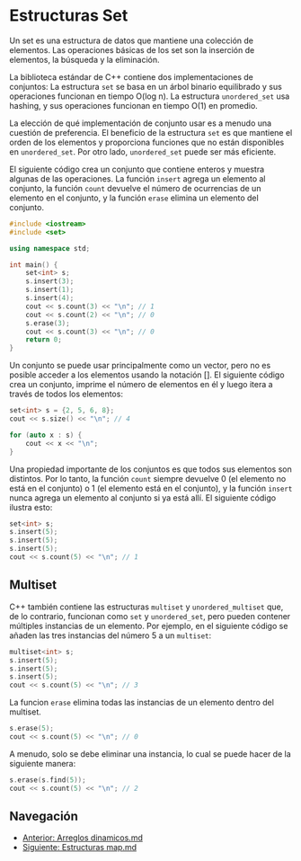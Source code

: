 # Estructuras Set

Un set es una estructura de datos que mantiene una colección de elementos. Las operaciones básicas de los set son la inserción de elementos, la búsqueda y la eliminación.

La biblioteca estándar de C++ contiene dos implementaciones de conjuntos: La estructura `set` se basa en un árbol binario equilibrado y sus operaciones funcionan en tiempo O(log n). La estructura `unordered_set` usa hashing, y sus operaciones funcionan en tiempo O(1) en promedio.

La elección de qué implementación de conjunto usar es a menudo una cuestión de preferencia. El beneficio de la estructura `set` es que mantiene el orden de los elementos y proporciona funciones que no están disponibles en `unordered_set`. Por otro lado, `unordered_set` puede ser más eficiente.

El siguiente código crea un conjunto que contiene enteros y muestra algunas de las operaciones. La función `insert` agrega un elemento al conjunto, la función `count` devuelve el número de ocurrencias de un elemento en el conjunto, y la función `erase` elimina un elemento del conjunto.

```cpp
#include <iostream>
#include <set>

using namespace std;

int main() {
    set<int> s;
    s.insert(3);
    s.insert(1);
    s.insert(4);
    cout << s.count(3) << "\n"; // 1
    cout << s.count(2) << "\n"; // 0
    s.erase(3);
    cout << s.count(3) << "\n"; // 0
    return 0;
}
```

Un conjunto se puede usar principalmente como un vector, pero no es posible acceder a los elementos usando la notación []. El siguiente código crea un conjunto, imprime el número de elementos en él y luego itera a través de todos los elementos:

```cpp
set<int> s = {2, 5, 6, 8};
cout << s.size() << "\n"; // 4

for (auto x : s) {
    cout << x << "\n";
}
```

Una propiedad importante de los conjuntos es que todos sus elementos son distintos. Por lo tanto, la función `count` siempre devuelve 0 (el elemento no está en el conjunto) o 1 (el elemento está en el conjunto), y la función `insert` nunca agrega un elemento al conjunto si ya está allí. El siguiente código ilustra esto:

```cpp
set<int> s;
s.insert(5);
s.insert(5);
s.insert(5);
cout << s.count(5) << "\n"; // 1
```
## Multiset

C++ también contiene las estructuras `multiset` y `unordered_multiset` que, de lo contrario, funcionan como `set` y `unordered_set`, pero pueden contener múltiples instancias de un elemento. Por ejemplo, en el siguiente código se añaden las tres instancias del número 5 a un `multiset`:

```cpp
multiset<int> s;
s.insert(5);
s.insert(5);
s.insert(5);
cout << s.count(5) << "\n"; // 3
```
La funcion `erase` elimina todas las instancias de un elemento dentro del multiset.

```cpp
s.erase(5);
cout << s.count(5) << "\n"; // 0
```
A menudo, solo se debe eliminar una instancia, lo cual se puede hacer de la siguiente manera:

```cpp
s.erase(s.find(5));
cout << s.count(5) << "\n"; // 2
```

## Navegación
- [Anterior: Arreglos dinamicos.md](./Arreglos%20dinamicos.md)
- [Siguiente: Estructuras map.md](./Estructuras%20map.md)
